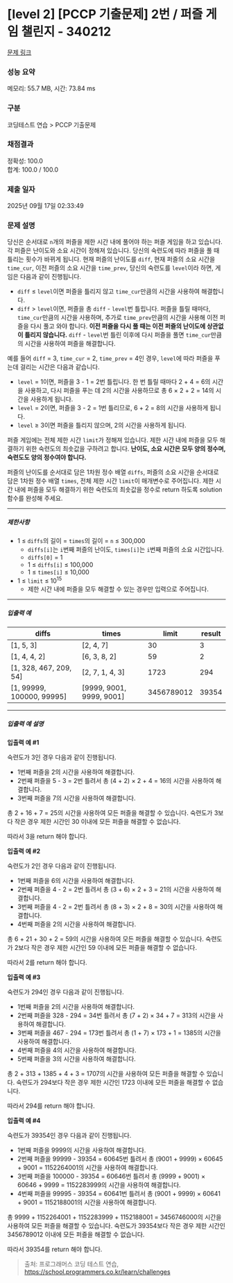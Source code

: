 # [level 2] [PCCP 기출문제] 2번 / 퍼즐 게임 챌린지 - 340212 

[문제 링크](https://school.programmers.co.kr/learn/courses/30/lessons/340212#qna) 

### 성능 요약

메모리: 55.7 MB, 시간: 73.84 ms

### 구분

코딩테스트 연습 > PCCP 기출문제

### 채점결과

정확성: 100.0<br/>합계: 100.0 / 100.0

### 제출 일자

2025년 09월 17일 02:33:49

### 문제 설명

<p>당신은 순서대로 <code>n</code>개의 퍼즐을 제한 시간 내에 풀어야 하는 퍼즐 게임을 하고 있습니다. 각 퍼즐은 난이도와 소요 시간이 정해져 있습니다. 당신의 숙련도에 따라 퍼즐을 풀 때 틀리는 횟수가 바뀌게 됩니다. 현재 퍼즐의 난이도를 <code>diff</code>, 현재 퍼즐의 소요 시간을 <code>time_cur</code>, 이전 퍼즐의 소요 시간을 <code>time_prev</code>, 당신의 숙련도를 <code>level</code>이라 하면, 게임은 다음과 같이 진행됩니다.</p>

<ul>
<li><code>diff</code> ≤ <code>level</code>이면 퍼즐을 틀리지 않고 <code>time_cur</code>만큼의 시간을 사용하여 해결합니다.</li>
<li><code>diff</code> &gt; <code>level</code>이면, 퍼즐을 총 <code>diff</code> - <code>level</code>번 틀립니다. 퍼즐을 틀릴 때마다, <code>time_cur</code>만큼의 시간을 사용하며, 추가로 <code>time_prev</code>만큼의 시간을 사용해 이전 퍼즐을 다시 풀고 와야 합니다. <strong>이전 퍼즐을 다시 풀 때는 이전 퍼즐의 난이도에 상관없이 틀리지 않습니다.</strong> <code>diff</code> - <code>level</code>번 틀린 이후에 다시 퍼즐을 풀면 <code>time_cur</code>만큼의 시간을 사용하여 퍼즐을 해결합니다.</li>
</ul>

<p>예를 들어 <code>diff</code> = 3, <code>time_cur</code> = 2, <code>time_prev</code> = 4인 경우, <code>level</code>에 따라 퍼즐을 푸는데 걸리는 시간은 다음과 같습니다.</p>

<ul>
<li><code>level</code> = 1이면, 퍼즐을 3 - 1 = 2번 틀립니다. 한 번 틀릴 때마다 2 + 4 = 6의 시간을 사용하고, 다시 퍼즐을 푸는 데 2의 시간을 사용하므로 총 6 × 2 + 2 = 14의 시간을 사용하게 됩니다.</li>
<li><code>level</code> = 2이면, 퍼즐을 3 - 2 = 1번 틀리므로, 6 + 2 = 8의 시간을 사용하게 됩니다.</li>
<li><code>level</code> ≥ 3이면 퍼즐을 틀리지 않으며, 2의 시간을 사용하게 됩니다.</li>
</ul>

<p>퍼즐 게임에는 전체 제한 시간 <code>limit</code>가 정해져 있습니다. 제한 시간 내에 퍼즐을 모두 해결하기 위한 숙련도의 최솟값을 구하려고 합니다. <strong>난이도, 소요 시간은 모두 양의 정수며, 숙련도도 양의 정수여야 합니다.</strong></p>

<p>퍼즐의 난이도를 순서대로 담은 1차원 정수 배열 <code>diffs</code>, 퍼즐의 소요 시간을 순서대로 담은 1차원 정수 배열 <code>times</code>, 전체 제한 시간 <code>limit</code>이 매개변수로 주어집니다. 제한 시간 내에 퍼즐을 모두 해결하기 위한 숙련도의 최솟값을 정수로 return 하도록 solution 함수를 완성해 주세요.</p>

<hr>

<h5>제한사항</h5>

<ul>
<li>1 ≤ <code>diffs</code>의 길이 = <code>times</code>의 길이 = <code>n</code> ≤ 300,000

<ul>
<li><code>diffs[i]</code>는 <code>i</code>번째 퍼즐의 난이도, <code>times[i]</code>는 <code>i</code>번째 퍼즐의 소요 시간입니다.</li>
<li><code>diffs[0]</code> = 1</li>
<li>1 ≤ <code>diffs[i]</code> ≤ 100,000</li>
<li>1 ≤ <code>times[i]</code> ≤ 10,000</li>
</ul></li>
<li>1 ≤ <code>limit</code> ≤ 10<sup>15</sup>

<ul>
<li>제한 시간 내에 퍼즐을 모두 해결할 수 있는 경우만 입력으로 주어집니다.</li>
</ul></li>
</ul>

<hr>

<h5>입출력 예</h5>
<table class="table">
        <thead><tr>
<th>diffs</th>
<th>times</th>
<th>limit</th>
<th>result</th>
</tr>
</thead>
        <tbody><tr>
<td>[1, 5, 3]</td>
<td>[2, 4, 7]</td>
<td>30</td>
<td>3</td>
</tr>
<tr>
<td>[1, 4, 4, 2]</td>
<td>[6, 3, 8, 2]</td>
<td>59</td>
<td>2</td>
</tr>
<tr>
<td>[1, 328, 467, 209, 54]</td>
<td>[2, 7, 1, 4, 3]</td>
<td>1723</td>
<td>294</td>
</tr>
<tr>
<td>[1, 99999, 100000, 99995]</td>
<td>[9999, 9001, 9999, 9001]</td>
<td>3456789012</td>
<td>39354</td>
</tr>
</tbody>
      </table>
<hr>

<h5>입출력 예 설명</h5>

<p><strong>입출력 예 #1</strong></p>

<p>숙련도가 3인 경우 다음과 같이 진행됩니다.</p>

<ul>
<li>1번째 퍼즐을 2의 시간을 사용하여 해결합니다.</li>
<li>2번째 퍼즐을 5 - 3 = 2번 틀려서 총 (4 + 2) × 2 + 4 = 16의 시간을 사용하여 해결합니다.</li>
<li>3번째 퍼즐을 7의 시간을 사용하여 해결합니다.</li>
</ul>

<p>총 2 + 16 + 7 = 25의 시간을 사용하여 모든 퍼즐을 해결할 수 있습니다. 숙련도가 3보다 작은 경우 제한 시간인 30 이내에 모든 퍼즐을 해결할 수 없습니다.</p>

<p>따라서 3을 return 해야 합니다.</p>

<p><strong>입출력 예 #2</strong></p>

<p>숙련도가 2인 경우 다음과 같이 진행됩니다.</p>

<ul>
<li>1번째 퍼즐을 6의 시간을 사용하여 해결합니다.</li>
<li>2번째 퍼즐을 4 - 2 = 2번 틀려서 총 (3 + 6) × 2 + 3 = 21의 시간을 사용하여 해결합니다.</li>
<li>3번째 퍼즐을 4 - 2 = 2번 틀려서 총 (8 + 3) × 2 + 8 = 30의 시간을 사용하여 해결합니다.</li>
<li>4번째 퍼즐을 2의 시간을 사용하여 해결합니다.</li>
</ul>

<p>총 6 + 21 + 30 + 2 = 59의 시간을 사용하여 모든 퍼즐을 해결할 수 있습니다. 숙련도가 2보다 작은 경우 제한 시간인 59 이내에 모든 퍼즐을 해결할 수 없습니다.</p>

<p>따라서 2를 return 해야 합니다.</p>

<p><strong>입출력 예 #3</strong></p>

<p>숙련도가 294인 경우 다음과 같이 진행됩니다.</p>

<ul>
<li>1번째 퍼즐을 2의 시간을 사용하여 해결합니다.</li>
<li>2번째 퍼즐을 328 - 294 = 34번 틀려서 총 (7 + 2) × 34 + 7 = 313의 시간을 사용하여 해결합니다.</li>
<li>3번째 퍼즐을 467 - 294 = 173번 틀려서 총 (1 + 7) × 173 + 1 = 1385의 시간을 사용하여 해결합니다.</li>
<li>4번째 퍼즐을 4의 시간을 사용하여 해결합니다.</li>
<li>5번째 퍼즐을 3의 시간을 사용하여 해결합니다.</li>
</ul>

<p>총 2 + 313 + 1385 + 4 + 3 = 1707의 시간을 사용하여 모든 퍼즐을 해결할 수 있습니다. 숙련도가 294보다 작은 경우 제한 시간인 1723 이내에 모든 퍼즐을 해결할 수 없습니다.</p>

<p>따라서 294를 return 해야 합니다.</p>

<p><strong>입출력 예 #4</strong></p>

<p>숙련도가 39354인 경우 다음과 같이 진행됩니다.</p>

<ul>
<li>1번째 퍼즐을 9999의 시간을 사용하여 해결합니다.</li>
<li>2번째 퍼즐을 99999 - 39354 = 60645번 틀려서 총 (9001 + 9999) × 60645 + 9001 = 1152264001의 시간을 사용하여 해결합니다.</li>
<li>3번째 퍼즐을 100000 - 39354 = 60646번 틀려서 총 (9999 + 9001) × 60646 + 9999 = 1152283999의 시간을 사용하여 해결합니다.</li>
<li>4번째 퍼즐을 99995 - 39354 = 60641번 틀려서 총 (9001 + 9999) × 60641 + 9001 = 1152188001의 시간을 사용하여 해결합니다.</li>
</ul>

<p>총 9999 + 1152264001 + 1152283999 + 1152188001 = 3456746000의 시간을 사용하여 모든 퍼즐을 해결할 수 있습니다. 숙련도가 39354보다 작은 경우 제한 시간인 3456789012 이내에 모든 퍼즐을 해결할 수 없습니다.</p>

<p>따라서 39354를 return 해야 합니다.</p>


> 출처: 프로그래머스 코딩 테스트 연습, https://school.programmers.co.kr/learn/challenges